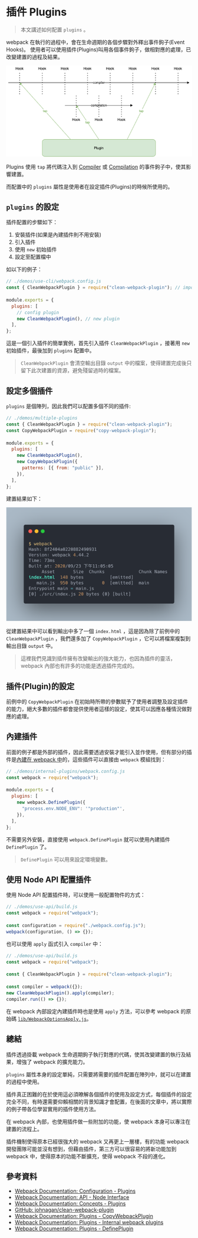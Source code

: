 # 插件 Plugins

> 本文講述如何配置 `plugins` 。

webpack 在執行的過程中，會在生命週期的各個步驟對外釋出事件鉤子(Event Hooks)。 使用者可以使用插件(Plugins)叫用各個事件鉤子，做相對應的處理，已改變建置的過程及結果。

![plugins](./assets/plugins.png)

Plugins 使用 `tap` 將代碼注入到 [Compiler](https://webpack.js.org/api/compiler-hooks/) 或 [Compilation](https://webpack.js.org/api/compilation-hooks/) 的事件鉤子中，使其影響建置。

而配置中的 `plugins` 屬性是使用者在設定插件(Plugins)的時候所使用的。

## `plugins` 的設定

插件配置的步驟如下：

1. 安裝插件(如果是內建插件則不用安裝)
2. 引入插件
3. 使用 `new` 初始插件
4. 設定至配置檔中

如以下的例子：

```js
// ./demos/use-cli/webpack.config.js
const { CleanWebpackPlugin } = require("clean-webpack-plugin"); // import plugin

module.exports = {
  plugins: [
    // config plugin
    new CleanWebpackPlugin(), // new plugin
  ],
};
```

這是一個引入插件的簡單實例，首先引入插件 `CleanWebpackPlugin` ，接著用 `new` 初始插件，最後加到 `plugins` 配置中。

> `CleanWebpackPlugin` 會清空輸出目錄 `output` 中的檔案，使得建置完成後只留下此次建置的資源，避免殘留過時的檔案。

## 設定多個插件

`plugins` 是個陣列，因此我們可以配置多個不同的插件:

```js
// ./demos/multiple-plugins
const { CleanWebpackPlugin } = require("clean-webpack-plugin");
const CopyWebpackPlugin = require("copy-webpack-plugin");

module.exports = {
  plugins: [
    new CleanWebpackPlugin(),
    new CopyWebpackPlugin({
      patterns: [{ from: "public" }],
    }),
  ],
};
```

建置結果如下：

![multiple-plugins-result](./assets/multiple-plugins-result.png)

從建置結果中可以看到輸出中多了一個 `index.html` ，這是因為除了前例中的 `CleanWebpackPlugin` ，我們還多加了 `CopyWebpackPlugin` ，它可以將檔案複製到輸出目錄 `output` 中。

> 這裡我們見識到插件擁有改變輸出的強大能力，也因為插件的靈活， webpack 內部也有許多的功能是透過插件完成的。

## 插件(Plugin)的設定

前例中的 `CopyWebpackPlugin` 在初始時所帶的參數賦予了使用者調整及設定插件的能力，絕大多數的插件都會提供使用者這樣的設定，使其可以因應各種情況做對應的處理。

## 內建插件

前面的例子都是外部的插件，因此需要透過安裝才能引入並作使用，但有部分的插件是[內建在 webpack 中](https://webpack.js.org/plugins/internal-plugins/)的，這些插件可以直接由 `webpack` 模組找到：

```js
// ./demos/internal-plugins/webpack.config.js
const webpack = require("webpack");

module.exports = {
  plugins: [
    new webpack.DefinePlugin({
      "process.env.NODE_ENV": '"production"',
    }),
  ],
};
```

不需要另外安裝，直接使用 `webpack.DefinePlugin` 就可以使用內建插件 `DefinePlugin` 了。

> `DefinePlugin` 可以用來設定環境變數。

## 使用 Node API 配置插件

使用 Node API 配置插件時，可以使用一般配置物件的方式：

```js
// ./demos/use-api/build.js
const webpack = require("webpack");

const configuration = require("./webpack.config.js");
webpack(configuration, () => {});
```

也可以使用 `apply` 函式引入 `compiler` 中：

```js
// ./demos/use-api/build.js
const webpack = require("webpack");

const { CleanWebpackPlugin } = require("clean-webpack-plugin");

const compiler = webpack({});
new CleanWebpackPlugin().apply(compiler);
compiler.run(() => {});
```

在 webpack 內部設定內建插件時也是使用 `apply` 方法，可以參考 webpack 的原始碼 [`lib/WebpackOptionsApply.js`](https://github.com/webpack/webpack/blob/master/lib/WebpackOptionsApply.js)。

## 總結

插件透過掛載 webpack 生命週期鉤子執行對應的代碼，使其改變建置的執行及結果，增強了 webpack 的擴充能力。

`plugins` 屬性本身的設定單純，只需要將需要的插件配置在陣列中，就可以在建置的過程中使用。

插件真正困難的在於使用這必須暸解各個插件的使用及設定方式，每個插件的設定完全不同，有時還需要仰賴相關的背景知識才會配置，在後面的文章中，將以實際的例子帶各位學習實用的插件使用方法。

在 webpack 內部，也使用插件做一些附加的功能，使 webpack 本身可以專注在建置的流程上。

插件機制使得原本已經很強大的 webpack 又再更上一層樓，有的功能 webpack 開發團隊可能並沒有想到，但藉由插件，第三方可以很容易的將新功能加到 webpack 中，使得原本的功能不斷擴充，使得 webpack 不段的進化。

## 參考資料

- [Webpack Documentation: Configuration - Plugins](https://webpack.js.org/configuration/plugins/)
- [Webpack Documentation: API - Node Interface](https://webpack.js.org/api/node/)
- [Webpack Documentation: Concepts - Plugins](https://webpack.js.org/concepts/plugins/)
- [GitHub: johnagan/clean-webpack-plugin](https://github.com/johnagan/clean-webpack-plugin)
- [Webpack Documentation: Plugins - CopyWebpackPlugin](https://webpack.js.org/plugins/copy-webpack-plugin/)
- [Webpack Documentation: Plugins - Internal webpack plugins](https://webpack.js.org/plugins/internal-plugins/)
- [Webpack Documentation: Plugins - DefinePlugin](https://webpack.js.org/plugins/define-plugin/)
